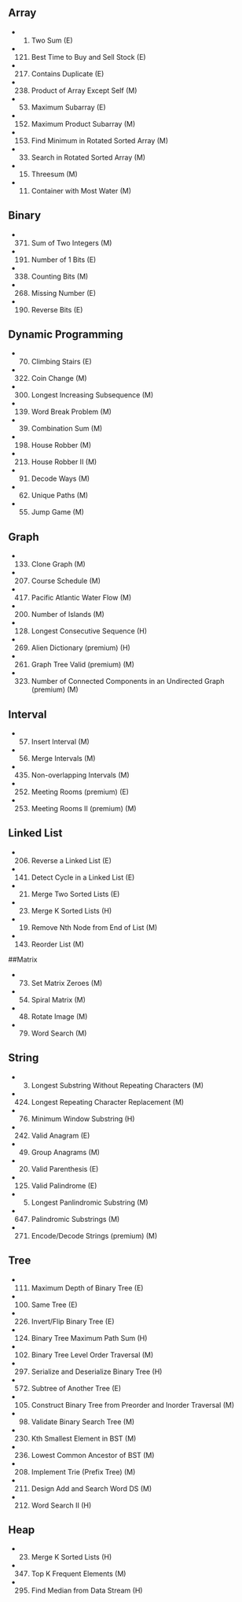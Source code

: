 ## Array
* 1. Two Sum (E)
* 121. Best Time to Buy and Sell Stock (E)
* 217. Contains Duplicate (E)
* 238. Product of Array Except Self (M)
* 53. Maximum Subarray (E)
* 152. Maximum Product Subarray (M)
* 153. Find Minimum in Rotated Sorted Array (M)
* 33. Search in Rotated Sorted Array (M)
* 15. Threesum (M)
* 11. Container with Most Water (M)

## Binary
* 371. Sum of Two Integers (M)
* 191. Number of 1 Bits (E)
* 338. Counting Bits (M)
* 268. Missing Number (E)
* 190. Reverse Bits (E)

## Dynamic Programming
* 70. Climbing Stairs (E)
* 322. Coin Change (M)
* 300. Longest Increasing Subsequence (M)
* 139. Word Break Problem (M)
* 39. Combination Sum (M)
* 198. House Robber (M)
* 213. House Robber II (M)
* 91. Decode Ways (M)
* 62. Unique Paths (M)
* 55. Jump Game (M)

## Graph
* 133. Clone Graph (M)
* 207. Course Schedule (M)
* 417. Pacific Atlantic Water Flow (M)
* 200. Number of Islands (M)
* 128. Longest Consecutive Sequence (H)
* 269. Alien Dictionary (premium) (H)
* 261. Graph Tree Valid (premium) (M)
* 323. Number of Connected Components in an Undirected Graph (premium) (M)

## Interval
* 57. Insert Interval (M)
* 56. Merge Intervals (M)
* 435. Non-overlapping Intervals (M)
* 252. Meeting Rooms (premium) (E)
* 253. Meeting Rooms II (premium) (M)

## Linked List
* 206. Reverse a Linked List (E)
* 141. Detect Cycle in a Linked List (E)
* 21. Merge Two Sorted Lists (E)
* 23. Merge K Sorted Lists (H)
* 19. Remove Nth Node from End of List (M)
* 143. Reorder List (M)

##Matrix
* 73. Set Matrix Zeroes (M)
* 54. Spiral Matrix (M)
* 48. Rotate Image (M)
* 79. Word Search (M)

## String
* 3. Longest Substring Without Repeating Characters (M)
* 424. Longest Repeating Character Replacement (M)
* 76. Minimum Window Substring (H)
* 242. Valid Anagram (E)
* 49. Group Anagrams (M)
* 20. Valid Parenthesis (E)
* 125. Valid Palindrome (E)
* 5. Longest Panlindromic Substring (M)
* 647. Palindromic Substrings (M)
* 271. Encode/Decode Strings (premium) (M)

## Tree
* 111. Maximum Depth of Binary Tree (E)
* 100. Same Tree (E)
* 226. Invert/Flip Binary Tree (E)
* 124. Binary Tree Maximum Path Sum (H)
* 102. Binary Tree Level Order Traversal (M)
* 297. Serialize and Deserialize Binary Tree (H)
* 572. Subtree of Another Tree (E)
* 105. Construct Binary Tree from Preorder and Inorder Traversal (M)
* 98. Validate Binary Search Tree (M)
* 230. Kth Smallest Element in BST (M)
* 236. Lowest Common Ancestor of BST (M)
* 208. Implement Trie (Prefix Tree) (M)
* 211. Design Add and Search Word DS (M)
* 212. Word Search II (H)

## Heap
* 23. Merge K Sorted Lists (H)
* 347. Top K Frequent Elements (M)
* 295. Find Median from Data Stream (H)
